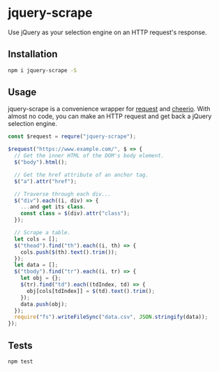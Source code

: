 # jquery-scrape
Use jQuery as your selection engine on an HTTP request's response.

## Installation
```bash
npm i jquery-scrape -S
```

## Usage
jquery-scrape is a convenience wrapper for [request](https://github.com/request/request) and [cheerio](https://github.com/cheeriojs/cheerio). With almost no code, you can make an HTTP request and get back a jQuery selection engine.
```js
const $request = requre("jquery-scrape");

$request("https://www.example.com/", $ => {
  // Get the inner HTML of the DOM's body element.
  $("body").html();

  // Get the href attribute of an anchor tag.
  $("a").attr("href");

  // Traverse through each div...
  $("div").each((i, div) => {
    ...and get its class.
    const class = $(div).attr("class");
  });

  // Scrape a table.
  let cols = [];
  $("thead").find("th").each((i, th) => {
    cols.push($(th).text().trim());
  });
  let data = [];
  $("tbody").find("tr").each((i, tr) => {
    let obj = {};
    $(tr).find("td").each((tdIndex, td) => {
      obj[cols[tdIndex]] = $(td).text().trim();
    });
    data.push(obj);
  });
  require("fs").writeFileSync("data.csv", JSON.stringify(data));
});
```

## Tests
```bash
npm test
```
